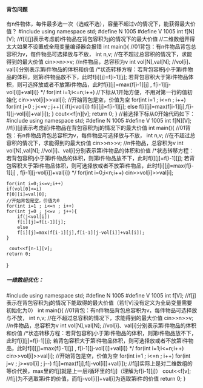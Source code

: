 #### 背包问题
有n件物体，每件最多选一次（选或不选），容量不超过v的情况下，能获得最大价值？
#include<iostream>
using namespace std;
#define N 1005
#define V 1005
int f[N][V];                    //f[i][j]表示考虑前i件物品在背包容积为j的情况下的最大价值
//二维数组开得太大如果不设置成全局变量编译器会报错
int main(){                         //01背包：有n件物品背包总容积为v，每件物品可选择放与不放，
    int n,v;                        //在不超过总容积的情况下，求能得到的最大价值
    cin>>n>>v;                      //n件物品，总容积为v
    int vol[N],val[N];              //vol[i]、val[i]分别表示第i件物品的体积和价值
    /*状态转移方程：若背包容积j小于第i件物品的体积，则第i件物品放不下，此时f[i][j]=f[i-1][j];
    若背包容积大于第i件物品体积，则可选择放或者不放第i件物品，此时f[i][j]=max{f[i-1][j] , f[i-1][j-vol[i]]+val[i]}
    */
    for(int i=1;i<=n;i++)	//下标从1开始方便，不用对第一行的值初始化
    cin>>vol[i]>>val[i];
                         //开始背包是空，价值为空
    for(int i=1 ; i<=n ; i++)
    for(int j=0 ; j<=v ; j++){
        if(j<vol[i])
        f[i][j]=f[i-1][j];
        else
        f[i][j]=max(f[i-1][j],f[i-1][j-vol[i]]+val[i]);
    }
    cout<<f[n][v];
    return 0;
}
//若选择下标从0开始代码如下：
#include<iostream>
using namespace std;
#define N 1005
#define V 1005
int f[N][V];                    	//f[i][j]表示考虑前i件物品在背包容积为j的情况下的最大价值
int main(){                         //01背包：有n件物品背包总容积为v，每件物品可选择放与不放，
    int n,v;                        //在不超过总容积的情况下，求能得到的最大价值
    cin>>n>>v;                      //n件物品，总容积为v
    int vol[N],val[N];              //vol[i]、val[i]分别表示第i件物品的体积和价值
    /*状态转移方程：若背包容积j小于第i件物品的体积，则第i件物品放不下，此时f[i][j]=f[i-1][j];
    若背包容积大于第i件物品体积，则可选择放或者不放第i件物品，此时f[i][j]=max{f[i-1][j] , f[i-1][j-vol[i]]+val[i]}
    */
    for(int i=0;i<n;i++)
    cin>>vol[i]>>val[i];
    
    for(int i=0;i<=v;i++)
    if(vol[0]<=i)
    f[0][i]=val[0];
	//开始背包是空，价值为0
    for(int i=1 ; i<=n ; i++)
    for(int j=0 ; j<=v ; j++){
        if(j<vol[i])
        f[i][j]=f[i-1][j];
        else
        f[i][j]=max(f[i-1][j],f[i-1][j-vol[i]]+val[i]);
    }
    
     cout<<f[n-1][v];
    return 0;
}

##### 一维数组优化：
#include<iostream>
using namespace std;
#define N 1005
#define V 1005
int f[V];                           //f[j]表示在背包容积为j的情况下能取得的最大价值（若f[V]没有定义为全局变量需要初始化为0）
int main(){                         //01背包：有n件物品背包总容积为v，每件物品可选择放与不放，
    int n,v;                        //在不超过总容积的情况下，求能得到的最大价值
    cin>>n>>v;                      //n件物品，总容积为v
    int vol[N],val[N];              //vol[i]、val[i]分别表示第i件物品的体积和价值
    /*状态转移方程：若背包容积j小于第i件物品的体积，则第i件物品放不下，此时f[i][j]=f[i-1][j];
    若背包容积大于第i件物品体积，则可选择放或者不放第i件物品，此时f[i][j]=max{f[i-1][j] , f[i-1][j-vol[i]]+val[i]}
    */
    for(int i=1;i<=n;i++)
    cin>>vol[i]>>val[i];
                                    //开始背包是空，价值为空
    for(int i=1 ; i<=n ; i++)
    for(int j=v ; j>=vol[i] ; j--)
    f[j]=max(f[j],f[j-vol[i]]+val[i]);	//f[j]实际上是对二维数组的等价代换，max里的f[j]就是上一层i循环里的f[j]（理解为f[i-1][j]）
    cout<<f[v];			//f[j]为不选取第i件的价值，而f[j-vol[i]]+val[i]为选取第i件的价值
    return 0;
}